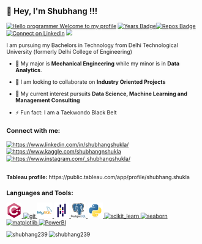 ## 👋 Hey, I'm Shubhang !!!
[![Hello programmer Welcome to my profile](https://img.shields.io/badge/Well_Well_!!_we_meet_again-brightgreen.svg?style=flat&logo=github)](https://github.com/shubhang239) [![Years Badge](https://badges.pufler.dev/years/shubhang239)](https://badges.pufler.dev/years/shubhang239)[![Repos Badge](https://badges.pufler.dev/repos/shubhang239)](https://badges.pufler.dev/repos/shubhang239)[![Connect on LinkedIn](https://img.shields.io/badge/--linkedin?label=LinkedIn&logo=LinkedIn&style=social)](https://www.linkedin.com/in/shubhangshukla/) 
<img height="20" src="https://img.shields.io/badge/Language_Used-Python_SQL_HTML_CSS-red.svg?&style=flat&logo=KushalDas&logoColor=blue" />

I am pursuing my Bachelors in Technology from Delhi Technological University (formerly Delhi College of Engineering)
- 🌱 My major is **Mechanical Engineering** while my minor is in **Data Analytics**.

- 🤝 I am looking to collaborate on **Industry Oriented Projects**

- :telescope: My current interest pursuits **Data Science, Machine Learning and Management Consulting**

- ⚡ Fun fact: I am a Taekwondo Black Belt
<h3 align="left">Connect with me:</h3>
<a href="https://linkedin.com/in/https://www.linkedin.com/in/shubhangshukla/" target="blank"><img align="center" src="https://raw.githubusercontent.com/rahuldkjain/github-profile-readme-generator/master/src/images/icons/Social/linked-in-alt.svg" alt="https://www.linkedin.com/in/shubhangshukla/" height="30" width="40" /></a>
<a href="https://kaggle.com/https://www.kaggle.com/shubhangnshukla" target="blank"><img align="center" src="https://raw.githubusercontent.com/rahuldkjain/github-profile-readme-generator/master/src/images/icons/Social/kaggle.svg" alt="https://www.kaggle.com/shubhangnshukla" height="30" width="40" /></a>
<a href="https://instagram.com/https://www.instagram.com/_shubhangshukla/" target="blank"><img align="center" src="https://raw.githubusercontent.com/rahuldkjain/github-profile-readme-generator/master/src/images/icons/Social/instagram.svg" alt="https://www.instagram.com/_shubhangshukla/" height="30" width="40" /></a>
</p>
<br>
<b>Tableau profile:</b> 
 https://public.tableau.com/app/profile/shubhang.shukla
<br>
<h3 align="left">Languages and Tools:</h3>
<p align="left"> <a href="https://www.w3schools.com/cpp/" target="_blank" rel="noreferrer"> <img src="https://raw.githubusercontent.com/devicons/devicon/master/icons/cplusplus/cplusplus-original.svg" alt="cplusplus" width="40" height="40"/> </a> <a href="https://git-scm.com/" target="_blank" rel="noreferrer"> <img src="https://www.vectorlogo.zone/logos/git-scm/git-scm-icon.svg" alt="git" width="40" height="40"/> </a><a href="https://www.mysql.com/" target="_blank" rel="noreferrer"> <img src="https://raw.githubusercontent.com/devicons/devicon/master/icons/mysql/mysql-original-wordmark.svg" alt="mysql" width="40" height="40"/> </a><a href="https://pandas.pydata.org/" target="_blank" rel="noreferrer"> <img src="https://raw.githubusercontent.com/devicons/devicon/2ae2a900d2f041da66e950e4d48052658d850630/icons/pandas/pandas-original.svg" alt="pandas" width="40" height="40"/> </a> <a href="https://www.postgresql.org" target="_blank" rel="noreferrer"> <img src="https://raw.githubusercontent.com/devicons/devicon/master/icons/postgresql/postgresql-original-wordmark.svg" alt="postgresql" width="40" height="40"/> </a> <a href="https://www.python.org" target="_blank" rel="noreferrer"> <img src="https://raw.githubusercontent.com/devicons/devicon/master/icons/python/python-original.svg" alt="python" width="40" height="40"/> </a><a href="https://scikit-learn.org/" target="_blank" rel="noreferrer"> <img src="https://upload.wikimedia.org/wikipedia/commons/0/05/Scikit_learn_logo_small.svg" alt="scikit_learn" width="40" height="40"/> </a> <a href="https://seaborn.pydata.org/" target="_blank" rel="noreferrer"> <img src="https://seaborn.pydata.org/_images/logo-mark-lightbg.svg" alt="seaborn" width="40" height="40"/> </a> <a href="https://www.matplotlib.org" target="_blank" rel="noreferrer"> <img src="https://upload.wikimedia.org/wikipedia/en/thumb/5/56/Matplotlib_logo.svg/640px-Matplotlib_logo.svg.png" alt="matplotlib" width="100" height="40"/> </a> <a href="https://www.tensorflow.org" target="_blank" rel="noreferrer"> <img src="https://www.vectorlogo.zone/logos/microsoft_powerbi/microsoft_powerbi-ar21.svg" alt="PowerBI" width="60" height="40"/></a></p>

<p><img align="left" src="https://github-readme-stats.vercel.app/api/top-langs?username=shubhang239&show_icons=true&locale=en&layout=compact" alt="shubhang239" /></p>

<p>&nbsp;<img align="ri" src="https://github-readme-stats.vercel.app/api?username=shubhang239&show_icons=true&locale=en" alt="shubhang239" /></p>


<!---
shubhang239/shubhang239 is a ✨ special ✨ repository because its `README.md` (this file) appears on your GitHub profile.
You can click the Preview link to take a look at your changes.
--->
